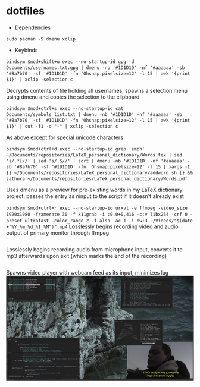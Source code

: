 # dotfiles

* Dependencies 
```
sudo pacman -S dmenu xclip
```

* Keybinds
```
bindsym $mod+shift+u exec --no-startup-id gpg -d Documents/usernames.txt.gpg | dmenu -nb '#1D1D1D' -nf '#aaaaaa' -sb '#8a7b70' -sf '#1D1D1D' -fn 'Ohsnap:pixelsize=12' -l 15 | awk '{print $1}' | xclip -selection c
```
Decrypts contents of file holding all usernames, spawns a selection menu using dmenu and copies the selection to the clipboard
```
bindsym $mod+ctrl+s exec --no-startup-id cat Documents/symbols_list.txt | dmenu -nb '#1D1D1D' -nf '#aaaaaa' -sb '#8a7b70' -sf '#1D1D1D' -fn 'Ohsnap:pixelsize=12' -l 15 | awk '{print $1}' | cut -f1 -d "-" | xclip -selection c
```
As above except for special unicode characters

```
bindsym $mod+ctrl+d exec --no-startup-id grep 'emph' ~/Documents/repositories/LaTeX_personal_dictionary/Words.tex | sed 's/.*{//' | sed 's/.$//' | sort | dmenu -nb '#1D1D1D' -nf '#aaaaaa' -sb '#8a7b70' -sf '#1D1D1D' -fn 'Ohsnap:pixelsize=12' -l 15 | xargs -I {} ~/Documents/repositories/LaTeX_personal_dictionary/addword.sh {} && zathura ~/Documents/repositories/LaTeX_personal_dictionary/Words.pdf
```
Uses dmenu as a preview for pre-existing words in my LaTeX dictionary project, passes the entry as ninput to the script if it doesn't already exist

```bindsym $mod+ctrl+r exec --no-startup-id urxvt -e ffmpeg -video_size 1920x1080 -framerate 30 -f x11grab -i :0.0+0,416 -c:v libx264 -crf 0 -preset ultrafast -color_range 2 -f alsa -ac 1 -i hw:3 ~/Videos/"$(date +"%Y_%m_%d_%I_%M")".mp4```
Losslessly begins recording video and audio output of primary monitor through ffmpeg

```bindsym $mod+shift+v exec urxvt -e "arecord -D hw:2,0 -i -f S24_3LE -c 2 ~/Music/"$(date +"%Y_%m_%d_%I_%M")".wav; ls -lrt ~/Music/ | tail -n1 | sed 's/.*\ //' | xargs -I {} ffmpeg -i ~/Music/{} -ac 1 ~/Music/"$(date +"%Y_%m_%d_%I_%M")".mp3 && ls -lrt ~/Music/ | grep ".wav" | tail -n1 | sed 's/.*\ //' | xargs -I {} rm ~/Music/{}"
```
Losslessly begins recording audio from microphone input, converts it to mp3 afterwards upon exit (which marks the end of the recording)

```bindsym $mod+shift+v exec mpv /dev/video0 --ontop=yes --snap-window --geometry='+10-30' --profile=low-latency --untimed
```
Spawns video player with webcam feed as its input, minimizes lag
![Page preview](./preview.png?raw=true "Latest screenshot of the page") 
